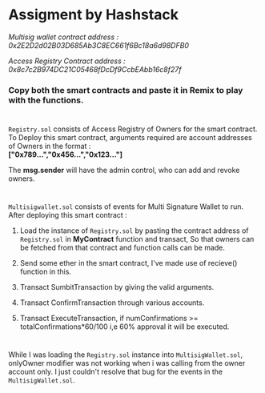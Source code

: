 # Assigment by Hashstack  

*Multisig wallet contract address : 0x2E2D2d02B03D685Ab3C8EC661f6Bc18a6d98DFB0*

*Access Registry Contract address : 0x8c7c2B974DC21C05468fDcDf9CcbEAbb16c8f27f*

### Copy both the smart contracts and paste it in Remix to play with the functions.
#
`Registry.sol` consists of Access Registry of Owners for the smart contract. To Deploy this smart contract, arguments required are account addresses of Owners in the format :  
**["0x789...","0x456...","0x123..."]**  

The **msg.sender** will have the admin control, who can add and revoke owners.  

#
`Multisigwallet.sol` consists of events for Multi Signature Wallet to run. After deploying this smart contract :  

1) Load the instance of `Registry.sol` by pasting the contract address of `Registry.sol` in **MyContract** function and transact, So that owners can be fetched from that contract and function calls can be made.  

2) Send some ether in the smart contract, I've made use of recieve() function in this.  

3) Transact SumbitTransaction by giving the valid arguments.  

4) Transact ConfirmTransaction through various accounts.

5) Transact ExecuteTransaction, if numConfirmations >= totalConfirmations*60/100 i,e 60% approval it will be executed. 

#
While I was loading the `Registry.sol` instance into `MultisigWallet.sol`, onlyOwner modifier was not working when i was calling from the owner account only. I just couldn't resolve that bug for the events in the `MultisigWallet.sol`.




